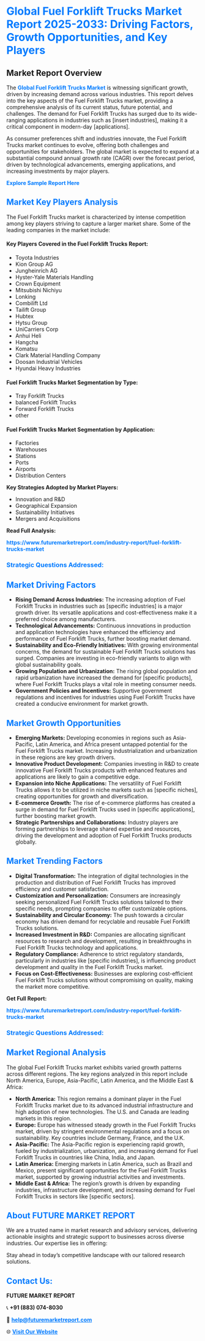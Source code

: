 <h1 style="color: #007BFF;">Global Fuel Forklift Trucks Market Report 2025-2033: Driving Factors, Growth Opportunities, and Key Players</h1>

<section id="overview">
<h2>Market Report Overview</h2>
<p>The <a href="https://www.futuremarketreport.com/industry-report/fuel-forklift-trucks-market" style="color: #007BFF; text-decoration: none;"><strong>Global Fuel Forklift Trucks Market</strong></a> is witnessing significant growth, driven by increasing demand across various industries. This report delves into the key aspects of the Fuel Forklift Trucks market, providing a comprehensive analysis of its current status, future potential, and challenges. The demand for Fuel Forklift Trucks has surged due to its wide-ranging applications in industries such as [insert industries], making it a critical component in modern-day [applications].</p>
<p>As consumer preferences shift and industries innovate, the Fuel Forklift Trucks market continues to evolve, offering both challenges and opportunities for stakeholders. The global market is expected to expand at a substantial compound annual growth rate (CAGR) over the forecast period, driven by technological advancements, emerging applications, and increasing investments by major players.</p>
</section>

<section id="overview">
<p><a href="https://www.futuremarketreport.com/request-sample/reportId=89955" style="color: #007BFF; text-decoration: none;"><strong>Explore Sample Report Here</strong></a></p>
</section>

<section id="key-players">
<h2 style="color: #007BFF;">Market Key Players Analysis</h2>
<p>The Fuel Forklift Trucks market is characterized by intense competition among key players striving to capture a larger market share. Some of the leading companies in the market include:</p>
<h4>Key Players Covered in the Fuel Forklift Trucks Report:</h4>
<ul><li>Toyota Industries</li><li>Kion Group AG</li><li>Jungheinrich AG</li><li>Hyster-Yale Materials Handling</li><li>Crown Equipment</li><li>Mitsubishi Nichiyu</li><li>Lonking</li><li>Combilift Ltd</li><li>Tailift Group</li><li>Hubtex</li><li>Hytsu Group</li><li>UniCarriers Corp</li><li>Anhui Heli</li><li>Hangcha</li><li>Komatsu</li><li>Clark Material Handling Company</li><li>Doosan Industrial Vehicles</li><li>Hyundai Heavy Industries</li></ul>
<h4>Fuel Forklift Trucks Market Segmentation by Type:</h4>
<ul><li>Tray Forklift Trucks</li><li>balanced Forklift Trucks</li><li>Forward Forklift Trucks</li><li>other</li></ul>

<h4>Fuel Forklift Trucks Market Segmentation by Application:</h4>
<ul><li>Factories</li><li>Warehouses</li><li>Stations</li><li>Ports</li><li>Airports</li><li>Distribution Centers</li></ul>
<p><strong>Key Strategies Adopted by Market Players:</strong></p>
<ul>
<li>Innovation and R&D</li>
<li>Geographical Expansion</li>
<li>Sustainability Initiatives</li>
<li>Mergers and Acquisitions</li>
</ul>
</section>

<section>
<p><strong>Read Full Analysis: </strong></p><a href="https://www.futuremarketreport.com/industry-report/fuel-forklift-trucks-market" style="color: #007BFF; text-decoration: none;"><strong>https://www.futuremarketreport.com/industry-report/fuel-forklift-trucks-market</strong></a>
<h3 style="color: #007BFF;">Strategic Questions Addressed:</h3>
</section>

<section id="driving-factors">
<h2 style="color: #007BFF;">Market Driving Factors</h2>
<ul>
<li><strong>Rising Demand Across Industries:</strong> The increasing adoption of Fuel Forklift Trucks in industries such as [specific industries] is a major growth driver. Its versatile applications and cost-effectiveness make it a preferred choice among manufacturers.</li>
<li><strong>Technological Advancements:</strong> Continuous innovations in production and application technologies have enhanced the efficiency and performance of Fuel Forklift Trucks, further boosting market demand.</li>
<li><strong>Sustainability and Eco-Friendly Initiatives:</strong> With growing environmental concerns, the demand for sustainable Fuel Forklift Trucks solutions has surged. Companies are investing in eco-friendly variants to align with global sustainability goals.</li>
<li><strong>Growing Population and Urbanization:</strong> The rising global population and rapid urbanization have increased the demand for [specific products], where Fuel Forklift Trucks plays a vital role in meeting consumer needs.</li>
<li><strong>Government Policies and Incentives:</strong> Supportive government regulations and incentives for industries using Fuel Forklift Trucks have created a conducive environment for market growth.</li>
</ul>
</section>

<section id="growth-opportunities">
<h2 style="color: #007BFF;">Market Growth Opportunities</h2>
<ul>
<li><strong>Emerging Markets:</strong> Developing economies in regions such as Asia-Pacific, Latin America, and Africa present untapped potential for the Fuel Forklift Trucks market. Increasing industrialization and urbanization in these regions are key growth drivers.</li>
<li><strong>Innovative Product Development:</strong> Companies investing in R&D to create innovative Fuel Forklift Trucks products with enhanced features and applications are likely to gain a competitive edge.</li>
<li><strong>Expansion into Niche Applications:</strong> The versatility of Fuel Forklift Trucks allows it to be utilized in niche markets such as [specific niches], creating opportunities for growth and diversification.</li>
<li><strong>E-commerce Growth:</strong> The rise of e-commerce platforms has created a surge in demand for Fuel Forklift Trucks used in [specific applications], further boosting market growth.</li>
<li><strong>Strategic Partnerships and Collaborations:</strong> Industry players are forming partnerships to leverage shared expertise and resources, driving the development and adoption of Fuel Forklift Trucks products globally.</li>
</ul>
</section>

<section id="trending-factors">
<h2 style="color: #007BFF;">Market Trending Factors</h2>
<ul>
<li><strong>Digital Transformation:</strong> The integration of digital technologies in the production and distribution of Fuel Forklift Trucks has improved efficiency and customer satisfaction.</li>
<li><strong>Customization and Personalization:</strong> Consumers are increasingly seeking personalized Fuel Forklift Trucks solutions tailored to their specific needs, prompting companies to offer customizable options.</li>
<li><strong>Sustainability and Circular Economy:</strong> The push towards a circular economy has driven demand for recyclable and reusable Fuel Forklift Trucks solutions.</li>
<li><strong>Increased Investment in R&D:</strong> Companies are allocating significant resources to research and development, resulting in breakthroughs in Fuel Forklift Trucks technology and applications.</li>
<li><strong>Regulatory Compliance:</strong> Adherence to strict regulatory standards, particularly in industries like [specific industries], is influencing product development and quality in the Fuel Forklift Trucks market.</li>
<li><strong>Focus on Cost-Effectiveness:</strong> Businesses are exploring cost-efficient Fuel Forklift Trucks solutions without compromising on quality, making the market more competitive.</li>
</ul>
</section>

<section>
<p><strong>Get Full Report: </strong></p><a href="https://www.futuremarketreport.com/industry-report/fuel-forklift-trucks-market" style="color: #007BFF; text-decoration: none;"><strong>https://www.futuremarketreport.com/industry-report/fuel-forklift-trucks-market</strong></a>
<h3 style="color: #007BFF;">Strategic Questions Addressed:</h3>
</section>


<section id="regional-analysis">
<h2 style="color: #007BFF;">Market Regional Analysis</h2>
<p>The global Fuel Forklift Trucks market exhibits varied growth patterns across different regions. The key regions analyzed in this report include North America, Europe, Asia-Pacific, Latin America, and the Middle East & Africa:</p>
<ul>
<li><strong>North America:</strong> This region remains a dominant player in the Fuel Forklift Trucks market due to its advanced industrial infrastructure and high adoption of new technologies. The U.S. and Canada are leading markets in this region.</li>
<li><strong>Europe:</strong> Europe has witnessed steady growth in the Fuel Forklift Trucks market, driven by stringent environmental regulations and a focus on sustainability. Key countries include Germany, France, and the U.K.</li>
<li><strong>Asia-Pacific:</strong> The Asia-Pacific region is experiencing rapid growth, fueled by industrialization, urbanization, and increasing demand for Fuel Forklift Trucks in countries like China, India, and Japan.</li>
<li><strong>Latin America:</strong> Emerging markets in Latin America, such as Brazil and Mexico, present significant opportunities for the Fuel Forklift Trucks market, supported by growing industrial activities and investments.</li>
<li><strong>Middle East & Africa:</strong> The region’s growth is driven by expanding industries, infrastructure development, and increasing demand for Fuel Forklift Trucks in sectors like [specific sectors].</li>
</ul>
</section>

<footer>
<h2 style="color: #007BFF;">About FUTURE MARKET REPORT</h2>
<p>We are a trusted name in market research and advisory services, delivering actionable insights and strategic support to businesses across diverse industries. Our expertise lies in offering:</p>

<p>Stay ahead in today’s competitive landscape with our tailored research solutions.</p>

<h2 style="color: #007BFF;">Contact Us:</h2>
<p><strong>FUTURE MARKET REPORT</strong></p>
<p>📞 <strong>+91 (883) 074-8030</strong></p>
<p>📧 <strong><a href="mailto:help@futuremarketreport.com" style="color: #007BFF;">help@futuremarketreport.com</a></strong></p>
<p>🌐 <strong><a href="https://www.futuremarketreport.com/" style="color: #007BFF;">Visit Our Website</a></strong></p>
</footer>